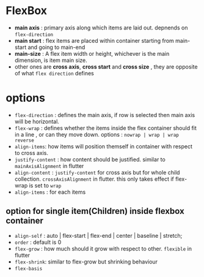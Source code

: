 # FlexBox

- **main axis** : primary axis along which items are laid out. depnends on `flex-direction` 
- **main start** : flex items are placed within container starting from main-start and going to main-end
- **main-size** : A flex item width or height, whichever is the main dimension, is item main size. 
- other ones are **cross axis**, **cross start** and **cross size** , they are opposite of what `flex direction` defines

# options

- `flex-direction` : defines the main axis, if row is selected then main axis will be horizontal. 
- `flex-wrap` : defines whether the items inside the flex container should fit in a line , or can they move down. options : `nowrap | wrap | wrap reverse`
- `align-items`: how items will position themself in container with respect to cross axis. 
- `justify-content` : how content should be justified. similar to `mainAxisAlignment` in flutter
- `align-content` : `justify-content` for cross axis but for whole child collection. `crossAxisAlignment` in flutter. this only takes effect if flex-wrap is set to `wrap`
- `align-items` : for each items

## option for single item(Children) inside flexbox container

-  `align-self` : auto | flex-start | flex-end | center | baseline | stretch;
- `order` : default is 0
- `flex-grow` : how much should it grow with respect to other. `flexible` in flutter
- `flex-shrink`: similar to flex-grow but shrinking behaviour
- `flex-basis`


